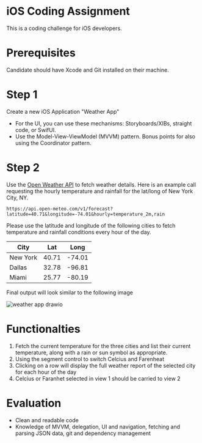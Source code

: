 # iOS Coding Assignment

This is a coding challenge for iOS developers.  

# Prerequisites
Candidate should have Xcode and Git installed on their machine.


# Step 1
Create a new iOS Application "Weather App"
 * For the UI, you can use these mechanisms: Storyboards/XIBs, straight code, or SwifUI.
 * Use the Model-View-ViewModel (MVVM) pattern. Bonus points for also using the Coordinator pattern.

# Step 2

Use the [Open Weather API](https://openweathermap.org/api) to fetch weather details. Here is an example call requesting the hourly temperature and rainfall for the lat/long of New York City, NY.

`https://api.open-meteo.com/v1/forecast?latitude=40.71&longitude=-74.01&hourly=temperature_2m,rain`

Please use the latitude and longitude of the following cities to fetch temperature and rainfall conditions every hour of the day.

| City | Lat  | Long |
| ------- | --- | --- |
| New York | 40.71 | -74.01 |
| Dallas | 32.78 | -96.81 |
| Miami | 25.77 | -80.19 |

Final output will look similar to the following image

![weather app drawio](https://user-images.githubusercontent.com/1957407/206615131-5afcbb18-1d7e-4b38-b9f1-7f4b1333defd.png)


# Functionalties 
1. Fetch the current temperature for the three cities and list their current temperature, along with a rain or sun symbol as appropriate. 
1. Using the segment control to switch Celcius and Farenheat 
1. Clicking on a row will display the full weather report of the selected city for each hour of the day
1. Celcius or Faranhet selected in view 1 should be carried to view 2


# Evaluation
- Clean and readable code
- Knowledge of MVVM, delegation, UI and navigation, fetching and parsing JSON data, git and dependency management




